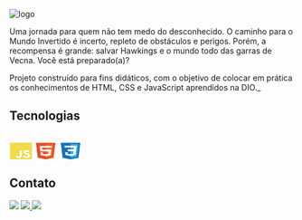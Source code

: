
![logo](https://user-images.githubusercontent.com/102988341/186752500-a2de458b-2c51-430e-85b8-3bbc79555318.svg)



Uma jornada para quem não tem medo do desconhecido. O caminho para o Mundo Invertido é incerto, repleto de obstáculos e perigos. 
Porém, a recompensa é grande: salvar Hawkings e o mundo todo das garras de Vecna. Você está preparado(a)?

Projeto construído para fins didáticos, com o objetivo de colocar em prática os conhecimentos de HTML, CSS e JavaScript aprendidos na DIO._

##

## Tecnologias

<div style="display: inline_block"><br>
  <img align="center" alt="WR-Js" height="30" width="40" src="https://raw.githubusercontent.com/devicons/devicon/master/icons/javascript/javascript-plain.svg">
  <img align="center" alt="WR-HTML" height="30" width="40" src="https://raw.githubusercontent.com/devicons/devicon/master/icons/html5/html5-original.svg">
  <img align="center" alt="WR-CSS" height="30" width="40" src="https://raw.githubusercontent.com/devicons/devicon/master/icons/css3/css3-original.svg">
</div>

##

## Contato

<div> 
  <a href="https://instagram.com/wrfrontdesign" target="_blank"><img src="https://img.shields.io/badge/-Instagram-%23E4405F?style=for-the-badge&logo=instagram&logoColor=white" target="_blank"></a>
  <a href="https://wa.me/5583998034379"><img src="https://img.shields.io/badge/WhatsApp-25D366?style=for-the-badge&logo=whatsapp&logoColor=white"/a>
 <a href="https://www.linkedin.com/in/wemerson-roberto-79559a154/" target="_blank"><img src="https://img.shields.io/badge/-LinkedIn-%230077B5?style=for-the-badge&logo=linkedin&logoColor=white" target="_blank"></a>
